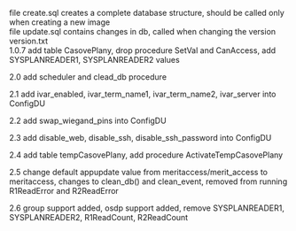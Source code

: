 file create.sql creates a complete database structure, should be called only when creating a new image  
file update.sql contains changes in db, called when changing the version  
version.txt  
1.0.7 add table CasovePlany, drop procedure SetVal and CanAccess, add SYSPLANREADER1, SYSPLANREADER2 values

2.0 add scheduler and clead_db procedure

2.1 add ivar_enabled, ivar_term_name1, ivar_term_name2, ivar_server into ConfigDU

2.2 add swap_wiegand_pins into ConfigDU

2.3 add disable_web, disable_ssh, disable_ssh_password into ConfigDU

2.4 add table tempCasovePlany, add procedure ActivateTempCasovePlany

2.5 change default appupdate value  from meritaccess/merit_access to meritaccess, changes to clean_db() and clean_event, removed from running R1ReadError and R2ReadError

2.6 group support added, osdp support added, remove SYSPLANREADER1, SYSPLANREADER2, R1ReadCount, R2ReadCount
